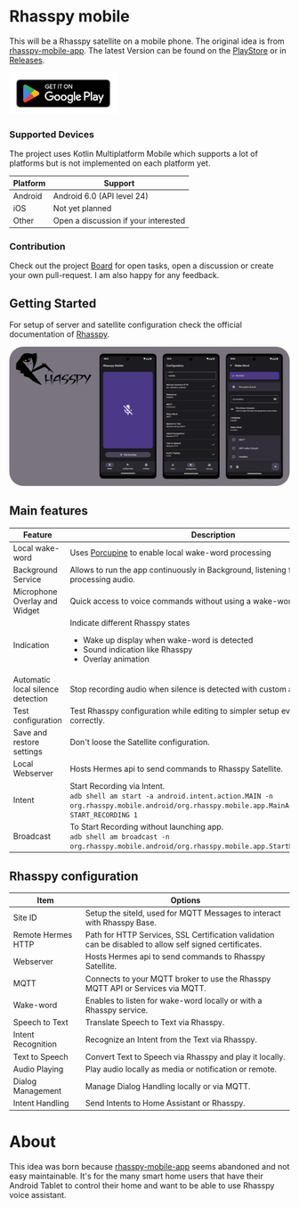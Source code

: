 # Rhasspy mobile

This will be a Rhasspy satellite on a mobile phone. The original idea is
from [rhasspy-mobile-app](https://github.com/razzo04/rhasspy-mobile-app). The latest Version can be
found on the [PlayStore](https://play.google.com/store/apps/details?id=org.rhasspy.mobile.android)
or in [Releases](https://github.com/Nailik/rhasspy_mobile/releases).

[<img src="documentation/images/google-play-badge.png" height="75">](https://play.google.com/store/apps/details?id=org.rhasspy.mobile.android)

### Supported Devices

The project uses Kotlin Multiplatform Mobile which supports a lot of platforms but is not
implemented on each platform yet.

| Platform | Support                              |
|----------|--------------------------------------|
| Android  | Android 6.0 (API level 24)           |
| iOS      | Not yet planned                      |
| Other    | Open a discussion if your interested |

### Contribution

Check out the project [Board](https://github.com/users/Nailik/projects/1) for open tasks, open a
discussion or create your own pull-request.
I am also happy for any feedback.

## Getting Started

For setup of server and satellite configuration check the official documentation
of [Rhasspy](https://rhasspy.readthedocs.io/en/latest/tutorials/#server-with-satellites).

<img src="documentation/images/header.png" height="250" style="border-radius:25px">

## Main features

| Feature                           | Description                                                                                                                                                                 |
|-----------------------------------|-----------------------------------------------------------------------------------------------------------------------------------------------------------------------------|
| Local wake-word                   | Uses [Porcupine](https://picovoice.ai/platform/porcupine/) to enable local wake-word processing                                                                             |
| Background Service                | Allows to run the app continuously in Background, listening for wake word and processing audio.                                                                             |
| Microphone Overlay and Widget     | Quick access to voice commands without using a wake-word.                                                                                                                   |
| Indication                        | Indicate different Rhasspy states<br/><ul><li>Wake up display when wake-word is detected</li><li>Sound indication like Rhasspy</li><li>Overlay animation</li></ul>          |
| Automatic local silence detection | Stop recording audio when silence is detected with custom audio level.                                                                                                      |
| Test configuration                | Test Rhasspy configuration while editing to simpler setup everything correctly.                                                                                             |
| Save and restore settings         | Don't loose the Satellite configuration.                                                                                                                                    |
| Local Webserver                   | Hosts Hermes api to send commands to Rhasspy Satellite.                                                                                                                     |
| Intent                            | Start Recording via Intent.<br/>`adb shell am start -a android.intent.action.MAIN -n org.rhasspy.mobile.android/org.rhasspy.mobile.app.MainActivity --ez START_RECORDING 1` |
| Broadcast                         | To Start Recording without launching app.<br/>`adb shell am broadcast -n org.rhasspy.mobile.android/org.rhasspy.mobile.app.StartRecordingReceiver`                          |

## Rhasspy configuration

| Item               | Options                                                                                                 |
|--------------------|---------------------------------------------------------------------------------------------------------|
| Site ID            | Setup the siteId, used for MQTT Messages to interact with Rhasspy Base.                                 |
| Remote Hermes HTTP | Path for HTTP Services, SSL Certification validation can be disabled to allow self signed certificates. |
| Webserver          | Hosts Hermes api to send commands to Rhasspy Satellite.                                                 |
| MQTT               | Connects to your MQTT broker to use the Rhasspy MQTT API or Services via MQTT.                          |
| Wake-word          | Enables to listen for wake-word locally or with a Rhasspy service.                                      |
| Speech to Text     | Translate Speech to Text via Rhasspy.                                                                   |
| Intent Recognition | Recognize an Intent from the Text via Rhasspy.                                                          |
| Text to Speech     | Convert Text to Speech via Rhasspy and play it locally.                                                 |
| Audio Playing      | Play audio locally as media or notification or remote.                                                  |
| Dialog Management  | Manage Dialog Handling locally or via MQTT.                                                             |
| Intent Handling    | Send Intents to Home Assistant or Rhasspy.                                                              |

# About

This idea was born because [rhasspy-mobile-app](https://github.com/razzo04/rhasspy-mobile-app) seems
abandoned and not easy maintainable. It's for the many smart home users that have their Android
Tablet
to control their home and want to be able to use Rhasspy voice assistant.
